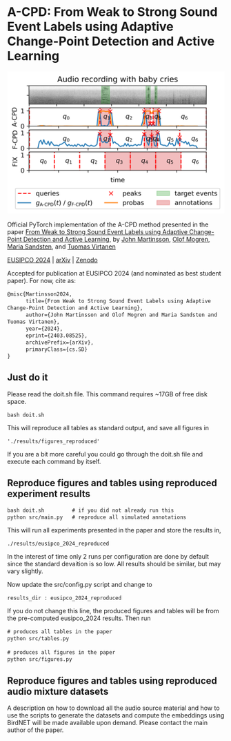 # A-CPD: From Weak to Strong Sound Event Labels using Adaptive Change-Point Detection and Active Learning

![Figure 2](results/figures/figure_2.png)

Official PyTorch implementation of the A-CPD method presented in the paper [From Weak to Strong Sound Event Labels using Adaptive Change-Point Detection and Active Learning](https://eurasip.org/Proceedings/Eusipco/Eusipco2024/pdfs/0000902.pdf), by [John Martinsson](https://johnmartinsson.github.io), [Olof Mogren](https://mogren.one), [Maria Sandsten](https://www.maths.lu.se/english/research/staff/mariasandsten/), and [Tuomas Virtanen](https://homepages.tuni.fi/tuomas.virtanen/)

[EUSIPCO 2024](https://eurasip.org/Proceedings/Eusipco/Eusipco2024/pdfs/0000902.pdf) | [arXiv](https://arxiv.org/abs/2403.08525) | [Zenodo](https://zenodo.org/records/10811797)

Accepted for publication at EUSIPCO 2024 (and nominated as best student paper). For now, cite as:
    
    @misc{Martinsson2024,
          title={From Weak to Strong Sound Event Labels using Adaptive Change-Point Detection and Active Learning}, 
          author={John Martinsson and Olof Mogren and Maria Sandsten and Tuomas Virtanen},
          year={2024},
          eprint={2403.08525},
          archivePrefix={arXiv},
          primaryClass={cs.SD}
    }

## Just do it
Please read the doit.sh file. This command requires ~17GB of free disk space.

    bash doit.sh

This will reproduce all tables as standard output, and save all figures in

    './results/figures_reproduced'

If you are a bit more careful you could go through the doit.sh file and execute each command by itself.

## Reproduce figures and tables using reproduced experiment results

    bash doit.sh         # if you did not already run this    
    python src/main.py   # reproduce all simulated annotations

This will run all experiments presented in the paper and store the results in,

    ./results/eusipco_2024_reproduced

In the interest of time only 2 runs per configuration are done by default since the standard devaition is so low. All results should be similar, but may vary slightly.

Now update the src/config.py script and change to

    results_dir : eusipco_2024_reproduced

If you do not change this line, the produced figures and tables will be from the pre-computed eusipco_2024 results. Then run

    # produces all tables in the paper
    python src/tables.py

    # produces all figures in the paper
    python src/figures.py

## Reproduce figures and tables using reproduced audio mixture datasets
A description on how to download all the audio source material and how to use the scripts to generate the datasets and compute the embeddings using BirdNET will be made available upon demand. Please contact the main author of the paper.

